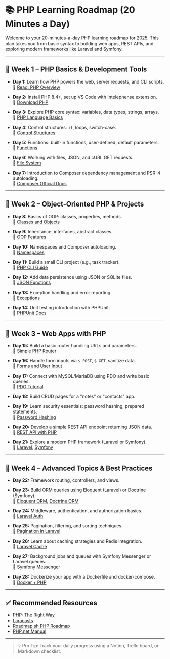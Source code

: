 
# 📚 PHP Learning Roadmap (20 Minutes a Day)

Welcome to your 20-minutes-a-day PHP learning roadmap for 2025. This plan takes you from basic syntax to building web apps, REST APIs, and exploring modern frameworks like Laravel and Symfony.

---

## 📖 Week 1 – PHP Basics & Development Tools

- **Day 1:** Learn how PHP powers the web, server requests, and CLI scripts.  
  📖 [Read: PHP Overview](https://www.php.net/manual/en/intro-whatis.php)

- **Day 2:** Install PHP 8.4+, set up VS Code with Intelephense extension.  
  📖 [Download PHP](https://windows.php.net/download)

- **Day 3:** Explore PHP core syntax: variables, data types, strings, arrays.  
  📖 [PHP Language Basics](https://www.php.net/manual/en/language.basic-syntax.php)

- **Day 4:** Control structures: `if`, loops, switch-case.  
  📖 [Control Structures](https://www.php.net/manual/en/language.control-structures.php)

- **Day 5:** Functions: built-in functions, user-defined, default parameters.  
  📖 [Functions](https://www.php.net/manual/en/language.functions.php)

- **Day 6:** Working with files, JSON, and cURL GET requests.  
  📖 [File System](https://www.php.net/manual/en/book.filesystem.php)

- **Day 7:** Introduction to Composer dependency management and PSR-4 autoloading.  
  📖 [Composer Official Docs](https://getcomposer.org/doc/)

---

## 📖 Week 2 – Object-Oriented PHP & Projects

- **Day 8:** Basics of OOP: classes, properties, methods.  
  📖 [Classes and Objects](https://www.php.net/manual/en/language.oop5.php)

- **Day 9:** Inheritance, interfaces, abstract classes.  
  📖 [OOP Features](https://www.php.net/manual/en/language.oop5.basic.php)

- **Day 10:** Namespaces and Composer autoloading.  
  📖 [Namespaces](https://www.php.net/manual/en/language.namespaces.php)

- **Day 11:** Build a small CLI project (e.g., task tracker).  
  📖 [PHP CLI Guide](https://www.php.net/manual/en/features.commandline.php)

- **Day 12:** Add data persistence using JSON or SQLite files.  
  📖 [JSON Functions](https://www.php.net/manual/en/ref.json.php)

- **Day 13:** Exception handling and error reporting.  
  📖 [Exceptions](https://www.php.net/manual/en/language.exceptions.php)

- **Day 14:** Unit testing introduction with PHPUnit.  
  📖 [PHPUnit Docs](https://phpunit.de/getting-started/phpunit-10.html)

---

## 📖 Week 3 – Web Apps with PHP

- **Day 15:** Build a basic router handling URLs and parameters.  
  📖 [Simple PHP Router](https://github.com/bramus/router)

- **Day 16:** Handle form inputs via `$_POST`, `$_GET`, sanitize data.  
  📖 [Forms and User Input](https://www.php.net/manual/en/tutorial.forms.php)

- **Day 17:** Connect with MySQL/MariaDB using PDO and write basic queries.  
  📖 [PDO Tutorial](https://phpdelusions.net/pdo)

- **Day 18:** Build CRUD pages for a "notes" or "contacts" app.

- **Day 19:** Learn security essentials: password hashing, prepared statements.  
  📖 [Password Hashing](https://www.php.net/manual/en/function.password-hash.php)

- **Day 20:** Develop a simple REST API endpoint returning JSON data.  
  📖 [REST API with PHP](https://phpenthusiast.com/blog/build-a-restful-php-server-in-minutes)

- **Day 21:** Explore a modern PHP framework (Laravel or Symfony).  
  📖 [Laravel](https://laravel.com/docs), [Symfony](https://symfony.com/doc/current/index.html)

---

## 📖 Week 4 – Advanced Topics & Best Practices

- **Day 22:** Framework routing, controllers, and views.

- **Day 23:** Build ORM queries using Eloquent (Laravel) or Doctrine (Symfony).  
  📖 [Eloquent ORM](https://laravel.com/docs/eloquent), [Doctrine ORM](https://www.doctrine-project.org/projects/orm.html)

- **Day 24:** Middleware, authentication, and authorization basics.  
  📖 [Laravel Auth](https://laravel.com/docs/authentication)

- **Day 25:** Pagination, filtering, and sorting techniques.  
  📖 [Pagination in Laravel](https://laravel.com/docs/pagination)

- **Day 26:** Learn about caching strategies and Redis integration.  
  📖 [Laravel Cache](https://laravel.com/docs/cache)

- **Day 27:** Background jobs and queues with Symfony Messenger or Laravel queues.  
  📖 [Symfony Messenger](https://symfony.com/doc/current/messenger.html)

- **Day 28:** Dockerize your app with a Dockerfile and docker-compose.  
  📖 [Docker + PHP](https://hub.docker.com/_/php)

---

## ✅ Recommended Resources

- [PHP: The Right Way](https://phptherightway.com/)
- [Laracasts](https://laracasts.com/)
- [Roadmap.sh PHP Roadmap](https://roadmap.sh/php)
- [PHP.net Manual](https://www.php.net/manual/en/)

---

> 💡 Pro Tip: Track your daily progress using a Notion, Trello board, or Markdown checklist.
